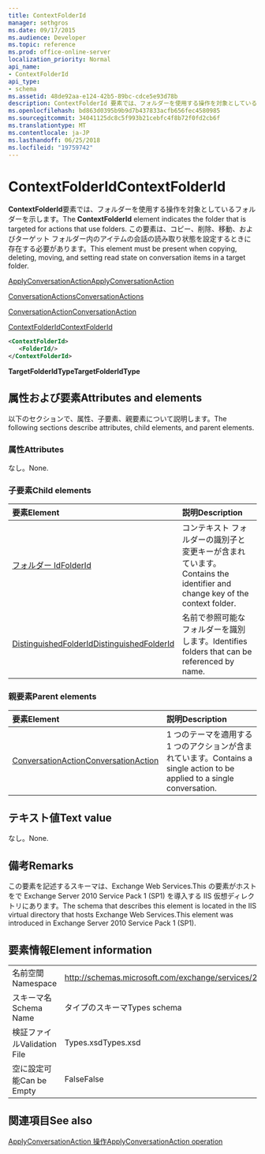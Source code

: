 ```yaml
---
title: ContextFolderId
manager: sethgros
ms.date: 09/17/2015
ms.audience: Developer
ms.topic: reference
ms.prod: office-online-server
localization_priority: Normal
api_name:
- ContextFolderId
api_type:
- schema
ms.assetid: 48de92aa-e124-42b5-89bc-cdce5e93d78b
description: ContextFolderId 要素では、フォルダーを使用する操作を対象としているフォルダーを示します。 この要素は、コピー、削除、移動、およびターゲット フォルダー内のアイテムの会話の読み取り状態を設定するときに存在する必要があります。
ms.openlocfilehash: bd863d0395b9b9d7b437833acfb656fec4580985
ms.sourcegitcommit: 34041125dc8c5f993b21cebfc4f8b72f0fd2cb6f
ms.translationtype: MT
ms.contentlocale: ja-JP
ms.lasthandoff: 06/25/2018
ms.locfileid: "19759742"
---
```

# <a name="contextfolderid"></a><span data-ttu-id="f2ece-104">ContextFolderId</span><span class="sxs-lookup"><span data-stu-id="f2ece-104">ContextFolderId</span></span>

<span data-ttu-id="f2ece-105">**ContextFolderId**要素では、フォルダーを使用する操作を対象としているフォルダーを示します。</span><span class="sxs-lookup"><span data-stu-id="f2ece-105">The **ContextFolderId** element indicates the folder that is targeted for actions that use folders.</span></span> <span data-ttu-id="f2ece-106">この要素は、コピー、削除、移動、およびターゲット フォルダー内のアイテムの会話の読み取り状態を設定するときに存在する必要があります。</span><span class="sxs-lookup"><span data-stu-id="f2ece-106">This element must be present when copying, deleting, moving, and setting read state on conversation items in a target folder.</span></span> 
  
[<span data-ttu-id="f2ece-107">ApplyConversationAction</span><span class="sxs-lookup"><span data-stu-id="f2ece-107">ApplyConversationAction</span></span>](applyconversationaction.md)
  
[<span data-ttu-id="f2ece-108">ConversationActions</span><span class="sxs-lookup"><span data-stu-id="f2ece-108">ConversationActions</span></span>](conversationactions.md)
  
[<span data-ttu-id="f2ece-109">ConversationAction</span><span class="sxs-lookup"><span data-stu-id="f2ece-109">ConversationAction</span></span>](conversationaction.md)
  
[<span data-ttu-id="f2ece-110">ContextFolderId</span><span class="sxs-lookup"><span data-stu-id="f2ece-110">ContextFolderId</span></span>](contextfolderid.md)
  
```XML
<ContextFolderId>
   <FolderId/>
</ContextFolderId>
```

 <span data-ttu-id="f2ece-111">**TargetFolderIdType**</span><span class="sxs-lookup"><span data-stu-id="f2ece-111">**TargetFolderIdType**</span></span>
## <a name="attributes-and-elements"></a><span data-ttu-id="f2ece-112">属性および要素</span><span class="sxs-lookup"><span data-stu-id="f2ece-112">Attributes and elements</span></span>

<span data-ttu-id="f2ece-113">以下のセクションで、属性、子要素、親要素について説明します。</span><span class="sxs-lookup"><span data-stu-id="f2ece-113">The following sections describe attributes, child elements, and parent elements.</span></span>
  
### <a name="attributes"></a><span data-ttu-id="f2ece-114">属性</span><span class="sxs-lookup"><span data-stu-id="f2ece-114">Attributes</span></span>

<span data-ttu-id="f2ece-115">なし。</span><span class="sxs-lookup"><span data-stu-id="f2ece-115">None.</span></span>
  
### <a name="child-elements"></a><span data-ttu-id="f2ece-116">子要素</span><span class="sxs-lookup"><span data-stu-id="f2ece-116">Child elements</span></span>

|<span data-ttu-id="f2ece-117">**要素**</span><span class="sxs-lookup"><span data-stu-id="f2ece-117">**Element**</span></span>|<span data-ttu-id="f2ece-118">**説明**</span><span class="sxs-lookup"><span data-stu-id="f2ece-118">**Description**</span></span>|
|:-----|:-----|
|[<span data-ttu-id="f2ece-119">フォルダー Id</span><span class="sxs-lookup"><span data-stu-id="f2ece-119">FolderId</span></span>](folderid.md) <br/> |<span data-ttu-id="f2ece-120">コンテキスト フォルダーの識別子と変更キーが含まれています。</span><span class="sxs-lookup"><span data-stu-id="f2ece-120">Contains the identifier and change key of the context folder.</span></span>  <br/> |
|[<span data-ttu-id="f2ece-121">DistinguishedFolderId</span><span class="sxs-lookup"><span data-stu-id="f2ece-121">DistinguishedFolderId</span></span>](distinguishedfolderid.md) <br/> |<span data-ttu-id="f2ece-122">名前で参照可能なフォルダーを識別します。</span><span class="sxs-lookup"><span data-stu-id="f2ece-122">Identifies folders that can be referenced by name.</span></span>  <br/> |
   
### <a name="parent-elements"></a><span data-ttu-id="f2ece-123">親要素</span><span class="sxs-lookup"><span data-stu-id="f2ece-123">Parent elements</span></span>

|<span data-ttu-id="f2ece-124">**要素**</span><span class="sxs-lookup"><span data-stu-id="f2ece-124">**Element**</span></span>|<span data-ttu-id="f2ece-125">**説明**</span><span class="sxs-lookup"><span data-stu-id="f2ece-125">**Description**</span></span>|
|:-----|:-----|
|[<span data-ttu-id="f2ece-126">ConversationAction</span><span class="sxs-lookup"><span data-stu-id="f2ece-126">ConversationAction</span></span>](conversationaction.md) <br/> |<span data-ttu-id="f2ece-127">1 つのテーマを適用する 1 つのアクションが含まれています。</span><span class="sxs-lookup"><span data-stu-id="f2ece-127">Contains a single action to be applied to a single conversation.</span></span>  <br/> |
   
## <a name="text-value"></a><span data-ttu-id="f2ece-128">テキスト値</span><span class="sxs-lookup"><span data-stu-id="f2ece-128">Text value</span></span>

<span data-ttu-id="f2ece-129">なし。</span><span class="sxs-lookup"><span data-stu-id="f2ece-129">None.</span></span>
  
## <a name="remarks"></a><span data-ttu-id="f2ece-130">備考</span><span class="sxs-lookup"><span data-stu-id="f2ece-130">Remarks</span></span>

<span data-ttu-id="f2ece-131">この要素を記述するスキーマは、Exchange Web Services.This の要素がホストをで Exchange Server 2010 Service Pack 1 (SP1) を導入する IIS 仮想ディレクトリにあります。</span><span class="sxs-lookup"><span data-stu-id="f2ece-131">The schema that describes this element is located in the IIS virtual directory that hosts Exchange Web Services.This element was introduced in Exchange Server 2010 Service Pack 1 (SP1).</span></span>
  
## <a name="element-information"></a><span data-ttu-id="f2ece-132">要素情報</span><span class="sxs-lookup"><span data-stu-id="f2ece-132">Element information</span></span>

|||
|:-----|:-----|
|<span data-ttu-id="f2ece-133">名前空間</span><span class="sxs-lookup"><span data-stu-id="f2ece-133">Namespace</span></span>  <br/> |http://schemas.microsoft.com/exchange/services/2006/types  <br/> |
|<span data-ttu-id="f2ece-134">スキーマ名</span><span class="sxs-lookup"><span data-stu-id="f2ece-134">Schema Name</span></span>  <br/> |<span data-ttu-id="f2ece-135">タイプのスキーマ</span><span class="sxs-lookup"><span data-stu-id="f2ece-135">Types schema</span></span>  <br/> |
|<span data-ttu-id="f2ece-136">検証ファイル</span><span class="sxs-lookup"><span data-stu-id="f2ece-136">Validation File</span></span>  <br/> |<span data-ttu-id="f2ece-137">Types.xsd</span><span class="sxs-lookup"><span data-stu-id="f2ece-137">Types.xsd</span></span>  <br/> |
|<span data-ttu-id="f2ece-138">空に設定可能</span><span class="sxs-lookup"><span data-stu-id="f2ece-138">Can be Empty</span></span>  <br/> |<span data-ttu-id="f2ece-139">False</span><span class="sxs-lookup"><span data-stu-id="f2ece-139">False</span></span>  <br/> |
   
## <a name="see-also"></a><span data-ttu-id="f2ece-140">関連項目</span><span class="sxs-lookup"><span data-stu-id="f2ece-140">See also</span></span>



[<span data-ttu-id="f2ece-141">ApplyConversationAction 操作</span><span class="sxs-lookup"><span data-stu-id="f2ece-141">ApplyConversationAction operation</span></span>](applyconversationaction-operation.md)

